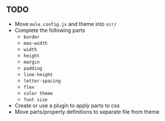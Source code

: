 ## TODO

- Move `mole.config.js` and theme into `scr/`
- Complete the following parts
  - `border`
  - `max-width`
  - `width`
  - `height`
  - `margin`
  - `padding`
  - `line-height`
  - `letter-spacing`
  - `flex`
  - `color theme`
  - `font size`
- Create or use a plugin to apply parts to css
- Move parts/property definitions to separate file from theme